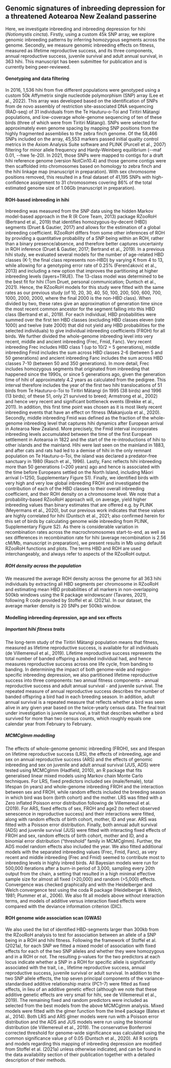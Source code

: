 
## Genomic signatures of inbreeding depression for a threatened Aotearoa New Zealand passerine

Here, we investigate inbreeding and inbreeding depression for hihi (*Notiomystis cincta*). Firstly, using a custom 45k SNP array, we explore genomic inbreeding patterns by inferring homozygous segments across the genome. Secondly, we measure genomic inbreeding effects on fitness, measured as lifetime reproductive success, and its three components, annual reproductive success, juvenile survival and adult annual survival, in 363 hihi. This manuscript has been submittee for publication and is currently being peer-reviewed.

#### Genotyping and data filtering
In 2016, 1,536 hihi from five different populations were genotyped using a custom 50k Affymetrix single nucleotide polymorphism (SNP) array (Lee et al., 2022). This array was developed based on the identification of SNPs from de novo assembly of restriction site-associated DNA sequencing (RAD-seq) of 31 individuals from the Te Hauturu-o-Toi and Tiritiri Mātangi populations, and low-coverage whole-genome sequencing of ten of these birds (three of which were from Tiritiri Mātangi). SNPs were selected for approximately even genome spacing by mapping SNP positions from the highly fragmented assemblies to the zebra finch genome. Of the 58,466 SNPs included on the array, 45,553 markers passed initial quality control metrics in the Axiom Analysis Suite software and PLINK (Purcell et al., 2007) filtering for minor allele frequency and Hardy-Weinberg equilibrium (--maf 0.01, --hwe 1e-20). In 2021, those SNPs were mapped to contigs for a draft hihi reference genome (version NotCin10.4) and those genome contigs were then scaffolded into chromosomes based on homology to zebra finch and the hihi linkage map (manuscript in preparation). With sex chromosome positions removed, this resulted in a final dataset of 41,195 SNPs with high-confidence assignment to 31 chromosomes covering 86% of the total estimated genome size of 1.06Gb (manuscript in preparation).

#### ROH-based inbreeding in hihi
Inbreeding was measured from the SNP data using the hidden Markov model-based approach in the R (R Core Team, 2013) package RZooRoH (Bertrand et al., 2019) that identifies homozygous-by-decent (HBD) segments (Druet & Gautier, 2017) and allows for the estimation of a global inbreeding coefficient. RZooRoH differs from some other inferences of ROH by providing a quantitative probability of a SNP being within an ROH, rather than a binary presence/absence, and therefore better captures uncertainty in ROH inference (Druet & Gautier, 2017; Bertrand et al., 2019). In a previous hihi study, we evaluated several models for the number of age-related HBD classes (K-1; the final class represents non-HBD) by varying K from 4 to 13, while allowing for a genotyping error rate of 0.25% (Ferenčaković et al., 2013) and including a new option that improves the partitioning at higher inbreeding levels (layers=TRUE). The 13-class model was determined to be the best fit for hihi (Tom Druet, personal communication; Duntsch et al., 2021). Hence, the RZooRoH models for this study were fitted with the same rates as our previous study (of 10, 20, 30, 40, 50, 100, 200, 500, 600, 700, 1000, 2000, 2000, where the final 2000 is the non-HBD class). When divided by two, these rates give an approximation of generation time since the most recent common ancestor for the segment falling into this HBD class (Bertrand et al., 2019). For each individual, HBD probabilities were summed over the first ten HBD classes (excluding HBD classes eleven (rate 1000) and twelve (rate 2000) that did not yield any HBD probabilities for the selected individuals) to give individual inbreeding coefficients (FROH) for all birds. 
We further divided the whole-genome inbreeding level into very recent, middle and ancient inbreeding (Frec, Fmid, Fanc). Very recent inbreeding Frec includes HBD class 1 (up to 10/2 = 5 generations), middle inbreeding Fmid includes the sum across HBD classes 2-6 (between 5 and 50 generations) and ancient inbreeding Fanc includes the sum across HBD classes 7-10 (between 50 and 350 generations). In more detail, Frec includes homozygous segments that originated from inbreeding that happened since the 1990s, or since 5 generations ago, given the generation time of hihi of approximately 4.2 years as calculated from the pedigree. This interval therefore includes the year of the first two hihi translocations of 51 birds from Te Hauturu-o-Toi to Tiritiri Mātangi (in 1995 (38 birds) and 1996 (13 birds); of these 51, only 21 survived to breed; Armstrong et al., 2002) and hence very recent and significant bottleneck events (Brekke et al., 2011). In addition, this first time point was chosen as it is most likely recent inbreeding events that have an effect on fitness (Makanjuola et al., 2020). Secondly, middle inbreeding Fmid was defined as the fraction of the whole-genome inbreeding level that captures hihi dynamics after European arrival in Aotearoa New Zealand. More precisely, the Fmid interval incorporates inbreeding levels accumulated between the time of the first European settlement in Aotearoa in 1822 and the start of the re-introductions of hihi to other islands and the mainland. Hihi were last seen on the mainland in 1883, and after cats and rats had led to a demise of hihi in the only remnant population on Te Hauturu-o-Toi, the island was declared a predator-free sanctuary in 1980 (Rasch et al., 1996). Lastly, Fanc reflects hihi inbreeding more than 50 generations (~200 years) ago and hence is associated with the time before Europeans settled on the North Island, including Māori arrival (~1250, Supplementary Figure S1). Finally, we identified birds with very high and very low global inbreeding FROH and investigated the contribution of each of the HBD classes to their overall inbreeding coefficient, and their ROH density on a chromosome level.
We note that a probability-based RZooRoH approach will, on average, yield higher inbreeding values than binary estimates that are offered e.g. by PLINK (Meyermans et al., 2020), but our previous work indicates that these values are highly correlated for hihi (Duntsch et al., 2021; also confirmed herein for this set of birds by calculating genome wide inbreeding from PLINK, Supplementary Figure S2). As there is considerable variation in recombination rates across the macrochromosomes start-to-end, as well as sex differences in recombination rate for hihi (average recombination is 2.56 cM/Mb, manuscript in preparation), we present results in Mb using default RZooRoH functions and plots. The terms HBD and ROH are used interchangeably, and always refer to aspects of the RZooRoH output.

##### ROH density across the population
We measured the average ROH density across the genome for all 363 hihi individuals by extracting all HBD segments per chromosome in RZooRoH and estimating mean HBD probabilities of all markers in non-overlapping 500kb windows using the R package windowscanr (Tavares, 2021), following R code provided by Stoffel et al. (2021a). In our dataset, the average marker density is 20 SNPs per 500kb window. 

#### Modelling inbreeding depression, age and sex effects

##### Important hihi fitness traits
The long-term study of the Tiritiri Mātangi population means that fitness, measured as lifetime reproductive success, is available for all individuals (de Villemereuil et al., 2019). Lifetime reproductive success represents the total number of banded offspring a banded individual had, and hence measures reproductive success across one life cycle, from banding to banding. In determining the impact of both genome-wide and region-specific inbreeding depression, we also partitioned lifetime reproductive success into three components: two annual fitness components - annual reproductive success and adult annual survival - and juvenile survival. The repeated measure of annual reproductive success describes the number of banded offspring a bird had in each breeding season. In addition, adult annual survival is a repeated measure that reflects whether a bird was seen alive in any given year based on the twice-yearly census data. The final trait under investigation is juvenile survival, a trait that describes whether a bird survived for more than two census counts, which roughly equals one calendar year from February to February.

##### MCMCglmm modelling
The effects of whole-genome genomic inbreeding (FROH), sex and lifespan on lifetime reproductive success (LRS), the effects of inbreeding, age and sex on annual reproductive success (ARS) and the effects of genomic inbreeding and sex on juvenile and adult annual survival (JUS, ADS) were tested using MCMCglmm (Hadfield, 2010), an R package that fits generalised linear mixed models using Markov chain Monte Carlo techniques. For LRS, fixed predictors included sex (male/female), total lifespan (in years) and whole-genome inbreeding FROH and the interaction between sex and FROH, while random effects included the breeding season in which bird was born (birth cohort) and the mother. LRS was fitted with a Zero inflated Poisson error distribution following de Villemereuil et al. (2019). For ARS, fixed effects of sex, FROH and age2 (to reflect observed senescence in reproductive success) and their interactions were fitted, along with random effects of birth cohort, mother, ID and year. ARS was fitted with a Poisson error distribution. Finally, both annual adult survival (ADS) and juvenile survival (JUS) were fitted with interacting fixed effects of FROH  and sex, random effects of birth cohort, mother and ID, and a binomial error distribution (“threshold” family in MCMCglmm). Further, the ADS model random effects also included the year. 
We also fitted additional models with the separated inbreeding values (Frec, Fmid, Fanc), as very recent and middle inbreeding (Frec and Fmid) seemed to contribute most to inbreeding levels in highly inbred birds. All Bayesian models were run for 500,000 iterations after a burn-in period of 3,000, sampling every 20th output from the chain, a setting that resulted in a high minimal effective sample size for almost all fixed (>20,000) and random (>5,000) effects. Convergence was checked graphically and with the Heidelberger and Welch convergence test using the coda R package (Heidelberger & Welch, 1981; Plummer et al., 2006). We also fit all models above without interaction terms, and models of additive versus interaction fixed effects were compared with the deviance information criterion (DIC).

#### ROH genome wide association scan (GWAS)
We also used the list of identified HBD-segments larger than 300kb from the RZooRoH analysis to test for association between an allele of a SNP being in a ROH and hihi fitness. Following the framework of Stoffel et al. (2021a), for each SNP we fitted a mixed model of association with fixed effects for each of the two SNP alleles and whether they were homozygous and in a ROH or not. The resulting p-values for the two predictors at each locus indicate whether a SNP in a ROH for specific allele is significantly associated with the trait, i.e., lifetime reproductive success, annual reproductive success, juvenile survival or adult survival. In addition to the two SNP allele effects, the top seven principal components of the variance-standardised additive relationship matrix (PC1–7) were fitted as fixed effects, in lieu of an additive genetic effect (although we note that these additive genetic effects are very small for hihi, see de Villemereuil et al., 2019). The remaining fixed and random predictors were included as selected from the best models from the above MCMCglmm analysis. Mixed models were fitted with the glmer function from the lme4 package (Bates et al., 2014). Both LRS and ARS glmer models were run with a Poisson error distribution and the ADS and JUS models were run using the binomial distribution (de Villemereuil et al., 2019). The conservative Bonferroni corrected threshold for genome-wide significance was calculated using the common significance value p of 0.05 (Duntsch et al., 2020). All R scripts and models regarding this mapping of inbreeding depression are modified from Stoffel et al. (2021a) unless otherwise indicated, and can be found in the data availability section of their publication together with a detailed description of their methods.


